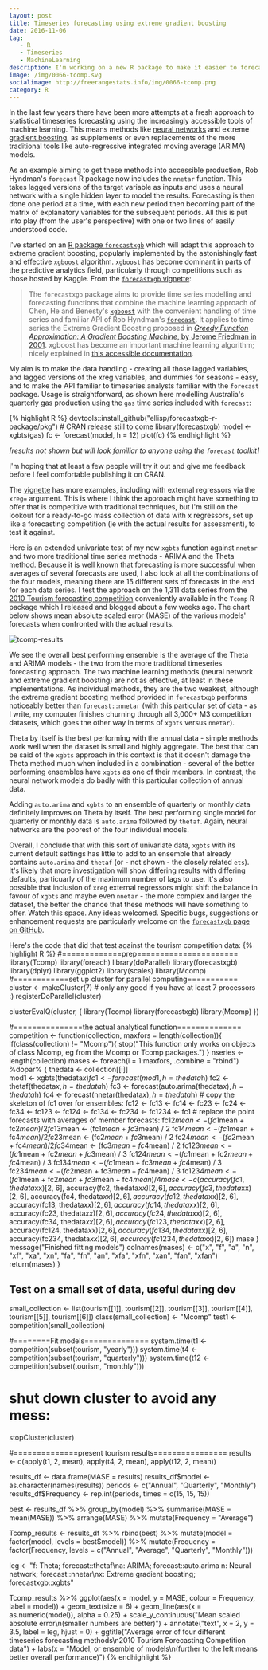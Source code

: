 ```yaml
---
layout: post
title: Timeseries forecasting using extreme gradient boosting
date: 2016-11-06
tag: 
   - R
   - Timeseries
   - MachineLearning
description: I'm working on a new R package to make it easier to forecast timeseries with the xgboost machine learning algorithm.  So far in tests against large competition data collections (thousands of timeseries), it performs comparably to the nnetar neural network method, but not as well as more traditional timeseries methods like auto.arima and theta.
image: /img/0066-tcomp.svg
socialimage: http://freerangestats.info/img/0066-tcomp.png
category: R
---
```


In the last few years there have been more attempts at a fresh approach to statistical timeseries forecasting using the increasingly accessible tools of machine learning.  This means methods like [neural networks](http://www.neural-forecasting-competition.com/index.htm) and extreme [gradient boosting](https://en.wikipedia.org/wiki/Gradient_boosting), as supplements or even replacements of the more traditional tools like auto-regressive integrated moving average (ARIMA) models.  

As an example aiming to get these methods into accessible production, Rob Hyndman's `forecast` R package now includes the `nnetar` function.  This takes lagged versions of the target variable as inputs and uses a neural network with a single hidden layer to model the results.  Forecasting is then done one period at a time, with each new period then becoming part of the matrix of explanatory variables for the subsequent periods.  All this is put into play (from the user's perspective) with one or two lines of easily understood code.

I've started on an [R package `forecastxgb`](https://github.com/ellisp/forecastxgb-r-package/) which will adapt this approach to extreme gradient boosting, popularly implemented by the astonishingly fast and effective [`xgboost`](https://CRAN.R-project.org/package=xgboost) algorithm.  `xgboost` has become dominant in parts of the predictive analytics field, particularly through competitions such as those hosted by Kaggle.  From the [`forecastxgb` vignette](https://github.com/ellisp/forecastxgb-r-package/blob/master/pkg/vignettes/xgbts.Rmd):

>  The `forecastxgb` package aims to provide time series modelling and forecasting functions that combine the machine learning approach of Chen, He and Benesty's [`xgboost`](https://CRAN.R-project.org/package=xgboost) with the convenient handling of time series and familiar API of Rob Hyndman's [`forecast`](http://github.com/robjhyndman/forecast).  It applies to time series the Extreme Gradient Boosting proposed in [*Greedy Function Approximation: A Gradient Boosting Machine*, by Jerome Friedman in 2001](http://www.jstor.org/stable/2699986). xgboost has become an important machine learning algorithm; nicely explained in [this accessible documentation](http://xgboost.readthedocs.io/en/latest/model.html).

My aim is to make the data handling - creating all those lagged variables, and lagged versions of the xreg variables, and dummies for seasons - easy, and to make the API familiar to timeseries analysts familiar with the `forecast` package.  Usage is straightforward, as shown here modelling Australia's quarterly gas production using the `gas` time series included with `forecast`:

{% highlight R %}
devtools::install_github("ellisp/forecastxgb-r-package/pkg") # CRAN release still to come
library(forecastxgb)
model <- xgbts(gas)
fc <- forecast(model, h = 12)
plot(fc)
{% endhighlight %}

*[results not shown but will look familiar to anyone using the `forecast` toolkit]*

I'm hoping that at least a few people will try it out and give me feedback before I feel comfortable publishing it on CRAN.

The [vignette](https://github.com/ellisp/forecastxgb-r-package/blob/master/pkg/vignettes/xgbts.Rmd) has more examples, including with external regressors via the `xreg=` argument.  This is where I think the approach might have something to offer that is competitive with traditional techniques, but I'm still on the lookout for a ready-to-go mass collection of data with x regressors, set up like a forecasting competition (ie with the actual results for assessment), to test it against.

Here is an extended univariate test of my new `xgbts` function against `nnetar` and two more traditional time series methods - ARIMA and the Theta method.  Because it is well known that forecasting is more successful when averages of several forecasts are used, I also look at all the combinations of the four models, meaning there are 15 different sets of forecasts in the end for each data series.  I test the approach on the 1,311 data series from the [2010 Tourism forecasting competition](/blog/2016/10/19/Tcomp) conveniently available in the `Tcomp` R package which I released and blogged about a few weeks ago.  The chart below shows mean absolute scaled error (MASE) of the various models' forecasts when confronted with the actual results.

![tcomp-results](/img/0066-tcomp.png)

We see the overall best performing ensemble is the average of the Theta and ARIMA models - the two from the more traditional timeseries forecasting approach.  The two machine learning methods (neural network and extreme gradient boosting) are not as effective, at least in these implementations.  As individual methods, they are the two weakest, although the extreme gradient boosting method provided in `forecastxgb` performs noticeably better than `forecast::nnetar` (with this particular set of data - as I write, my computer finishes churning through all 3,000+ M3 competition datasets, which goes the other way in terms of `xgbts` versus `nnetar`).  

Theta by itself is the best performing with the annual data - simple methods work well when the dataset is small and highly aggregate.  The best that can be said of the `xgbts` approach in this context is that it doesn't damage the Theta method much when included in a combination - several of the better performing ensembles have `xgbts` as one of their members.  In contrast, the neural network models do badly with this particular collection of annual data.

Adding `auto.arima` and `xgbts` to an ensemble of quarterly or monthly data definitely improves on Theta by itself.  The best performing single model for quarterly or monthly data is `auto.arima` followed by `thetaf`.  Again, neural networks are the poorest of the four individual models.

Overall, I conclude that with this sort of univariate data, `xgbts` with its current default settings has little to add to an ensemble that already contains `auto.arima` and `thetaf` (or - not shown - the closely related `ets`).  It's likely that more investigation will show differing results with differing defaults, particuarly of the maximum number of lags to use.  It's also possible that inclusion of `xreg` external regressors might shift the balance in favour of `xgbts` and maybe even `nnetar` - the more complex and larger the dataset, the better the chance that these methods will have something to offer.  Watch this space.  Any ideas welcomed.  Specific bugs, suggestions or enhancement requests are particularly welcome on the [`forecastxgb` page on GitHub](https://github.com/ellisp/forecastxgb-r-package/issues).

Here's the code that did that test against the tourism competition data:
{% highlight R %}
#=============prep======================
library(Tcomp)
library(foreach)
library(doParallel)
library(forecastxgb)
library(dplyr)
library(ggplot2)
library(scales)
library(Mcomp)
#============set up cluster for parallel computing===========
cluster <- makeCluster(7) # only any good if you have at least 7 processors :)
registerDoParallel(cluster)

clusterEvalQ(cluster, {
   library(Tcomp)
   library(forecastxgb)
   library(Mcomp)
})


#===============the actual analytical function==============
competition <- function(collection, maxfors = length(collection)){
   if(class(collection) != "Mcomp"){
      stop("This function only works on objects of class Mcomp, eg from the Mcomp or Tcomp packages.")
   }
   nseries <- length(collection)
   mases <- foreach(i = 1:maxfors, .combine = "rbind") %dopar% {
      thedata <- collection[[i]]  
      mod1 <- xgbts(thedata$x)
      fc1 <- forecast(mod1, h = thedata$h)
      fc2 <- thetaf(thedata$x, h = thedata$h)
      fc3 <- forecast(auto.arima(thedata$x), h = thedata$h)
      fc4 <- forecast(nnetar(thedata$x), h = thedata$h)
      # copy the skeleton of fc1 over for ensembles:
      fc12 <- fc13 <- fc14 <- fc23 <- fc24 <- fc34 <- fc123 <- fc124 <- fc134 <- fc234 <- fc1234 <- fc1
      # replace the point forecasts with averages of member forecasts:
      fc12$mean <- (fc1$mean + fc2$mean) / 2
      fc13$mean <- (fc1$mean + fc3$mean) / 2
      fc14$mean <- (fc1$mean + fc4$mean) / 2
      fc23$mean <- (fc2$mean + fc3$mean) / 2
      fc24$mean <- (fc2$mean + fc4$mean) / 2
      fc34$mean <- (fc3$mean + fc4$mean) / 2
      fc123$mean <- (fc1$mean + fc2$mean + fc3$mean) / 3
      fc124$mean <- (fc1$mean + fc2$mean + fc4$mean) / 3
      fc134$mean <- (fc1$mean + fc3$mean + fc4$mean) / 3
      fc234$mean <- (fc2$mean + fc3$mean + fc4$mean) / 3
      fc1234$mean <- (fc1$mean + fc2$mean + fc3$mean + fc4$mean) / 4
      mase <- c(accuracy(fc1, thedata$xx)[2, 6],
                accuracy(fc2, thedata$xx)[2, 6],
                accuracy(fc3, thedata$xx)[2, 6],
                accuracy(fc4, thedata$xx)[2, 6],
                accuracy(fc12, thedata$xx)[2, 6],
                accuracy(fc13, thedata$xx)[2, 6],
                accuracy(fc14, thedata$xx)[2, 6],
                accuracy(fc23, thedata$xx)[2, 6],
                accuracy(fc24, thedata$xx)[2, 6],
                accuracy(fc34, thedata$xx)[2, 6],
                accuracy(fc123, thedata$xx)[2, 6],
                accuracy(fc124, thedata$xx)[2, 6],
                accuracy(fc134, thedata$xx)[2, 6],
                accuracy(fc234, thedata$xx)[2, 6],
                accuracy(fc1234, thedata$xx)[2, 6])
      mase
   }
   message("Finished fitting models")
   colnames(mases) <- c("x", "f", "a", "n", "xf", "xa", "xn", "fa", "fn", "an",
                        "xfa", "xfn", "xan", "fan", "xfan")
   return(mases)
}



## Test on a small set of data, useful during dev
small_collection <- list(tourism[[1]], tourism[[2]], tourism[[3]], tourism[[4]], tourism[[5]], tourism[[6]])
class(small_collection) <- "Mcomp"
test1 <- competition(small_collection)


#========Fit models==============
system.time(t1  <- competition(subset(tourism, "yearly")))
system.time(t4 <- competition(subset(tourism, "quarterly")))
system.time(t12 <- competition(subset(tourism, "monthly")))

# shut down cluster to avoid any mess:
stopCluster(cluster)


#==============present tourism results================
results <- c(apply(t1, 2, mean),
             apply(t4, 2, mean),
             apply(t12, 2, mean))

results_df <- data.frame(MASE = results)
results_df$model <- as.character(names(results))
periods <- c("Annual", "Quarterly", "Monthly")
results_df$Frequency <- rep.int(periods, times = c(15, 15, 15))

best <- results_df %>%
   group_by(model) %>%
   summarise(MASE = mean(MASE)) %>%
   arrange(MASE) %>%
   mutate(Frequency = "Average")

Tcomp_results <- results_df %>%
   rbind(best) %>%
   mutate(model = factor(model, levels = best$model)) %>%
   mutate(Frequency = factor(Frequency, levels = c("Annual", "Average", "Quarterly", "Monthly")))

leg <- "f: Theta; forecast::thetaf\na: ARIMA; forecast::auto.arima
n: Neural network; forecast::nnetar\nx: Extreme gradient boosting; forecastxgb::xgbts"

Tcomp_results %>%
   ggplot(aes(x = model, y =  MASE, colour = Frequency, label = model)) +
   geom_text(size = 6) +
   geom_line(aes(x = as.numeric(model)), alpha = 0.25) +
   scale_y_continuous("Mean scaled absolute error\n(smaller numbers are better)") +
   annotate("text", x = 2, y = 3.5, label = leg, hjust = 0) +
   ggtitle("Average error of four different timeseries forecasting methods\n2010 Tourism Forecasting Competition data") +
   labs(x = "Model, or ensemble of models\n(further to the left means better overall performance)")
{% endhighlight %}
